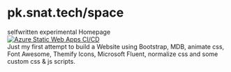 # pk.snat.tech/space
selfwritten experimental Homepage\
[![Azure Static Web Apps CI/CD](https://github.com/pkostelnik/www/actions/workflows/azure-static-web-apps-gentle-pond-007985710.yml/badge.svg)](https://github.com/pkostelnik/www/actions/workflows/azure-static-web-apps-gentle-pond-007985710.yml)\
Just my first attempt to build a Website using Bootstrap, MDB, animate css, Font Awesome, Themify Icons, Microsoft Fluent, normalize css and some custom css & js scripts.
